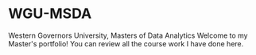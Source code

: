 # WGU-MSDA
Western Governors University, Masters of Data Analytics
Welcome to my Master's portfolio! You can review all the course work I have done here.
